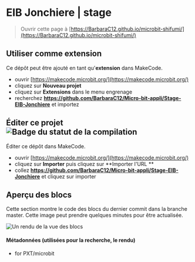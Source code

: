 # EIB Jonchiere | stage
> Ouvrir cette page à [https://BarbaraC12.github.io/microbit-shifumi/](https://BarbaraC12.github.io/microbit-shifumi/)

## Utiliser comme extension

Ce dépôt peut être ajouté en tant qu'**extension** dans MakeCode.

* ouvrir [https://makecode.microbit.org/](https://makecode.microbit.org/)
* cliquez sur **Nouveau projet**
* cliquez sur **Extensions** dans le menu engrenage
* recherchez **https://github.com/BarbaraC12/Micro-bit-appli/Stage-EIB-Jonchiere** et importez

## Éditer ce projet ![Badge du statut de la compilation](https://github.com/BarbaraC12/Micro-bit-appli/Stage-EIB-Jonchiere/workflows/MakeCode/badge.svg)

Éditer ce dépôt dans MakeCode.

* ouvrir [https://makecode.microbit.org/](https://makecode.microbit.org/)
* cliquez sur **Importer** puis cliquez sur **Importer l'URL **
* collez **https://github.com/BarbaraC12/Micro-bit-appli/Stage-EIB-Jonchiere** et cliquez sur importer

## Aperçu des blocs

Cette section montre le code des blocs du dernier commit dans la branche master.
Cette image peut prendre quelques minutes pour être actualisée.

![Un rendu de la vue des blocs](https://github.com/BarbaraC12/Micro-bit-appli/Stage-EIB-Jonchiere/raw/master/.github/makecode/blocks.png)

#### Métadonnées (utilisées pour la recherche, le rendu)

* for PXT/microbit
<script src="https://makecode.com/gh-pages-embed.js"></script><script>makeCodeRender("{{ site.makecode.home_url }}", "{{ site.github.owner_name }}/{{ site.github.repository_name }}");</script>
